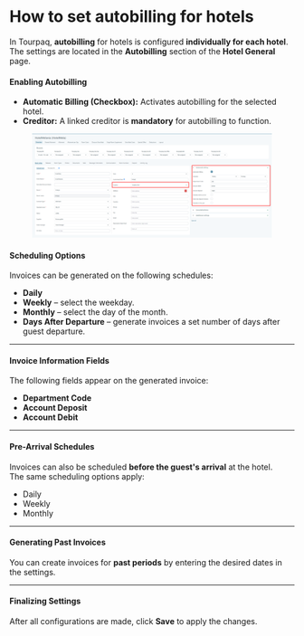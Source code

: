 # How to set autobilling for hotels

In Tourpaq, **autobilling** for hotels is configured **individually for each hotel**. The settings are located in the **Autobilling** section of the **Hotel General** page.

#### **Enabling Autobilling**

* **Automatic Billing (Checkbox):** Activates autobilling for the selected hotel.
* **Creditor:** A linked creditor is **mandatory** for autobilling to function.

<figure><img src="../.gitbook/assets/image (319).png" alt=""><figcaption></figcaption></figure>

#### **Scheduling Options**

Invoices can be generated on the following schedules:

* **Daily**
* **Weekly** – select the weekday.
* **Monthly** – select the day of the month.
* **Days After Departure** – generate invoices a set number of days after guest departure.

***

#### **Invoice Information Fields**

The following fields appear on the generated invoice:

* **Department Code**
* **Account Deposit**
* **Account Debit**

***

#### **Pre-Arrival Schedules**

Invoices can also be scheduled **before the guest's arrival** at the hotel.\
The same scheduling options apply:

* Daily
* Weekly
* Monthly

***

#### **Generating Past Invoices**

You can create invoices for **past periods** by entering the desired dates in the settings.

***

#### **Finalizing Settings**

After all configurations are made, click **Save** to apply the changes.
